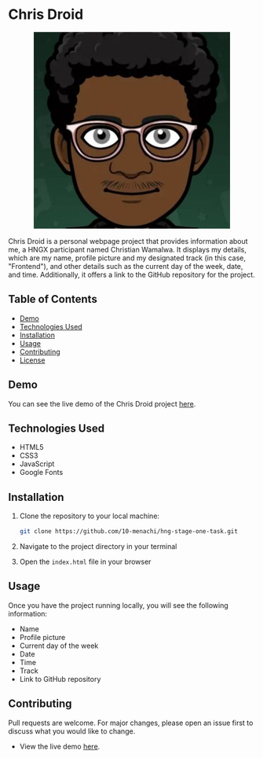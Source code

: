 # Chris Droid

<p align="center">
  <img src="propic.jpg" alt="Chris Droid" data-testid="slackDisplayImage">
</p>

Chris Droid is a personal webpage project that provides information about me, a HNGX participant named Christian Wamalwa. It displays my details, which are my name, profile picture and my designated track (in this case, "Frontend"), and other details such as the current day of the week, date, and time. Additionally, it offers a link to the GitHub repository for the project.

## Table of Contents

- [Demo](#demo)
- [Technologies Used](#technologies-used)
- [Installation](#installation)
- [Usage](#usage)
- [Contributing](#contributing)
- [License](#license)

## Demo

You can see the live demo of the Chris Droid project [here](<insert-live-demo-link>).

## Technologies Used

- HTML5
- CSS3
- JavaScript
- Google Fonts

## Installation

1. Clone the repository to your local machine:

   ```bash
   git clone https://github.com/10-menachi/hng-stage-one-task.git
    ```
2. Navigate to the project directory in your terminal
3. Open the `index.html` file in your browser

## Usage

Once you have the project running locally, you will see the following information:

- Name
- Profile picture
- Current day of the week
- Date
- Time
- Track
- Link to GitHub repository

## Contributing

Pull requests are welcome. For major changes, please open an issue first to discuss what you would like to change.

- View the live demo [here](<insert-live-demo-link>).